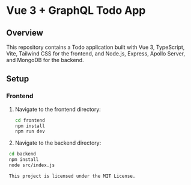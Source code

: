 # Vue 3 + GraphQL Todo App

## Overview

This repository contains a Todo application built with Vue 3, TypeScript, Vite, Tailwind CSS for the frontend, and Node.js, Express, Apollo Server, and MongoDB for the backend.

## Setup

### Frontend

1. Navigate to the frontend directory:

   ```bash
   cd frontend
   npm install
   npm run dev

2. Navigate to the backend directory:

  ```bash
   cd backend
   npm install
   node src/index.js

   This project is licensed under the MIT License.






